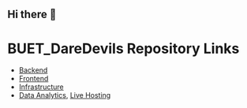## Hi there 👋

<!--

**Here are some ideas to get you started:**

🙋‍♀️ A short introduction - what is your organization all about?
🌈 Contribution guidelines - how can the community get involved?
👩‍💻 Useful resources - where can the community find your docs? Is there anything else the community should know?
🍿 Fun facts - what does your team eat for breakfast?
🧙 Remember, you can do mighty things with the power of [Markdown](https://docs.github.com/github/writing-on-github/getting-started-with-writing-and-formatting-on-github/basic-writing-and-formatting-syntax)
-->
# BUET_DareDevils Repository Links

- [Backend](https://github.com/TaxWizard-BUET-Daredevils/TaxWizard_Backend)
- [Frontend](https://github.com/TaxWizard-BUET-Daredevils/TaxWizard_Frontend)
- [Infrastructure](https://github.com/TaxWizard-BUET-Daredevils/infra)
- [Data Analytics](https://github.com/TaxWizard-BUET-Daredevils/Data-Analysis), [Live Hosting](https://github.com/TaxWizard-BUET-Daredevils/TaxWizard-BUET-Daredevils.github.io)

